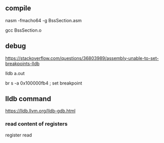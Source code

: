 ## compile

nasm -fmacho64 -g BssSection.asm

gcc BssSection.o

## debug

https://stackoverflow.com/questions/36803989/assembly-unable-to-set-breakpoints-lldb

lldb a.out

br s -a 0x100000fb4 ; set breakpoint

## lldb command

https://lldb.llvm.org/lldb-gdb.html

### read content of registers

register read
